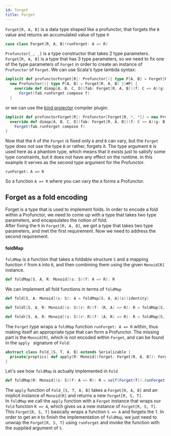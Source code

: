 ```yaml
---
id: forget
title: Forget
---
```


`Forget[R, A, B]` is a data type shaped like a profunctor, that forgets the `B` value and returns an accumulated value of type `R`

```scala
case class Forget[R, A, B](runForget: A => R)
```

`Profunctor[_, _]` is a type constructor that takes 2 type parameters. `Forget[R, A, B]` is a type that has 3 type parameters, so we need
to fix one of the type parameters of `Forget` in order to create an instance of `Profunctor` of `Forget`. We can use Scala's type lambda syntax:

```scala
implicit def profunctorForget[R]: Profunctor[({ type P[A, B] = Forget[R, A, B] })#P] = 
  new Profunctor[({ type P[A, B] = Forget[R, A, B] })#P] {
    override def dimap[A, B, C, D](fab: Forget[R, A, B])(f: C => A)(g: B => D): Forget[R, C, D] =
      Forget(fab.runForget compose f)
  }
```

or we can use the <a href="https://github.com/typelevel/kind-projector" target="_blank">kind projector</a> compiler plugin:

```scala
implicit def profunctorForget[R]: Profunctor[Forget[R, *, *]] = new Profunctor[Forget[R, *, *]] {
  override def dimap[A, B, C, D](fab: Forget[R, A, B])(f: C => A)(g: B => D): Forget[R, C, D] =
    Forget(fab.runForget compose f)
}
```

Now that the `R` of the `Forget` is fixed only `A` and `B` can vary, but the `Forget` type does not use the type `B` or rather, 
forgets it. The type argument `B` is used here as a phantom type, which means that it exists just to
satisfy some type constraints, but it does not have any effect on the runtime. in this example it serves as the second type argument for the Profunctor.

 
```
runForget: A => R
```

So a function `A => R` where you can vary the `A` forms a Profunctor.


## Forget as a fold encoding

Forget is a type that is used to implement folds. In order to encode a fold within a Profunctor, we need to come up with a type 
that takes two type parameters, and encapsulates the notion of fold.<br/>
After fixing the `R` in `Forget[R, A, B]`, we got a type that takes two type parameters, and met the first requirement. Now we need 
to address the second requirement.<br/> 

#### foldMap

`foldMap` is a function that takes a foldable structure `S` and a mapping function `f` from `A` into `R`, and then
combining them using the given `Monoid[R]` instance.
                                
```scala
def foldMap[S, A, R: Monoid](s: S)(f: A => R): R
```

We can implement all fold functions in terms of `foldMap` 

```scala
def fold[S, A: Monoid](s: S): A = foldMap[S, A, A](s)(identity)

def foldl[S, A, R: Monoid](s: S)(r: R)(f: (R, A) => R): R = foldMap[S, A, R](s)(f(r, _))

def foldr[S, A, R: Monoid](s: S)(r: R)(f: (A, R) => R): R = foldMap[S, A, R](s)(f(_, r))
```

The `Forget` type wraps a `foldMap` function `runForget: A => R` within, thus making itself an appropriate
type that can form a Profunctor. The missing part is the `Monoid[R]`, which is not encoded within `Forget`, and can
be found in the `apply ` signature of `Fold`:

```scala
abstract class Fold_[S, T, A, B] extends Serializable {
  private[proptics] def apply[R: Monoid](forget: Forget[R, A, B]): Forget[R, S, T]
}
```

Let's see how `foldMap` is actually implemented in `Fold`

```scala
def foldMap[R: Monoid](s: S)(f: A => R): R = self(Forget(f)).runForget(s)
```

The `apply` function of `Fold_[S, T, A, B]` takes a `Forget[R, A, B]` and an implicit instance of `Monoid[R]` and returns
a new `Forget[R, S, T]`.<br/> 
In `foldMap` we call the `apply` function with a `Forget` instance that wraps our `fold` function `R => A`, which gives us a new instance of `Forget[R, S, T]`.
This `Forget[R, S, T]`  basically wraps a function `S => A` and forgets the `T`. In order to get an `R` to finish the implementation of `foldMap`, we just need to 
unwrap the `Forget[R, S, T]` using `runForget` and invoke the function with the supplied argument of `S`.




